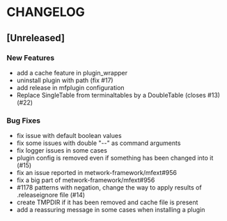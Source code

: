 # CHANGELOG

## [Unreleased]

### New Features

- add a cache feature in plugin_wrapper
- uninstall plugin with path (fix #17)
- add release in mfplugin configuration
- Replace SingleTable from terminaltables by a DoubleTable (closes #13) (#22)

### Bug Fixes

- fix issue with default boolean values
- fix some issues with double "--" as command arguments
- fix logger issues in some cases
- plugin config is removed even if something has been changed into it (#15)
- fix an issue reported in metwork-framework/mfext#956
- fix a big part of metwork-framework/mfext#956
- #1178 patterns with negation, change the way to apply results of .releaseignore file (#14)
- create TMPDIR if it has been removed and cache file is present
- add a reassuring message in some cases when installing a plugin


